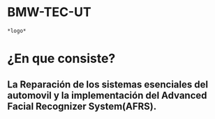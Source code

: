 # BMW-TEC-UT

    *logo*

# ¿En que consiste?
   ## La Reparación de los sistemas esenciales del automovil y la implementación del Advanced Facial Recognizer System(AFRS).



